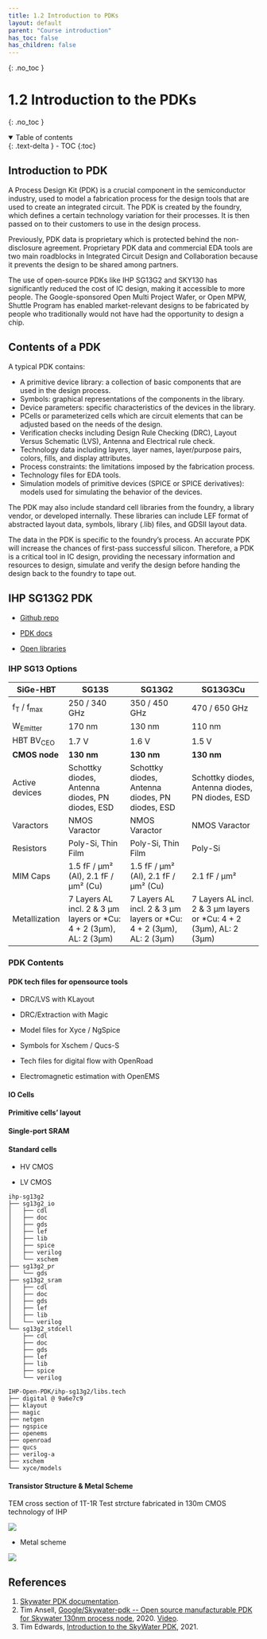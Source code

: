 ```yaml
---
title: 1.2 Introduction to PDKs
layout: default
parent: "Course introduction"
has_toc: false
has_children: false
---
```

{: .no_toc }
# 1.2 Introduction to the PDKs

{: .no_toc }

<details open markdown="block">
  <summary>
    Table of contents
  </summary>
  {: .text-delta }
- TOC
{:toc}
</details>

## Introduction to PDK

A Process Design Kit (PDK) is a crucial component in the semiconductor industry, used to model a fabrication process for the design tools that are used to create an integrated circuit. The PDK is created by the foundry, which defines a certain technology variation for their processes. It is then passed on to their customers to use in the design process. 

Previously, PDK data is proprietary which is protected behind the non-disclosure agreement. Proprietary PDK data and commercial EDA tools are two main roadblocks in Integrated Circuit Design and Collaboration because it prevents the design to be shared among partners.

The use of open-source PDKs like IHP SG13G2 and SKY130 has significantly reduced the cost of IC design, making it accessible to more people. The Google-sponsored Open Multi Project Wafer, or Open MPW, Shuttle Program has enabled market-relevant designs to be fabricated by people who traditionally would not have had the opportunity to design a chip.

## Contents of a PDK

A typical PDK contains:
- A primitive device library: a collection of basic components that are used in the design process.
- Symbols: graphical representations of the components in the library.
- Device parameters: specific characteristics of the devices in the library.
- PCells or parameterized cells which are circuit elements that can be adjusted based on the needs of the design.
- Verification checks including Design Rule Checking (DRC), Layout Versus Schematic (LVS), Antenna and Electrical rule check.
- Technology data including layers, layer names, layer/purpose pairs, colors, fills, and display attributes.
- Process constraints: the limitations imposed by the fabrication process.
- Technology files for EDA tools.
- Simulation models of primitive devices (SPICE or SPICE derivatives): models used for simulating the behavior of the devices.

The PDK may also include standard cell libraries from the foundry, a library vendor, or developed internally. These libraries can include LEF format of abstracted layout data, symbols, library (.lib) files, and GDSII layout data.

The data in the PDK is specific to the foundry’s process. An accurate PDK will increase the chances of first-pass successful silicon. Therefore, a PDK is a critical tool in IC design, providing the necessary information and resources to design, simulate and verify the design before handing the design back to the foundry to tape out.

## IHP SG13G2 PDK

- [Github repo](https://github.com/IHP-GmbH/IHP-Open-PDK/)

- [PDK docs](https://ihp-open-pdk-docs.readthedocs.io/en/latest/index.html)

- [Open libraries](https://github.com/IHP-GmbH/IHP-Open-DesignLib)

### IHP SG13 Options

| **SiGe-HBT**           | SG13S              | SG13G2             | SG13G3Cu           |
|------------------------|--------------------|--------------------|--------------------|
| f<sub>T</sub> / f<sub>max</sub> | 250 / 340 GHz     | 350 / 450 GHz     | 470 / 650 GHz     |
| W<sub>Emitter</sub>    | 170 nm             | 130 nm             | 110 nm             |
| HBT BV<sub>CEO</sub>   | 1.7 V              | 1.6 V              | 1.5 V              |
| **CMOS node**          | **130 nm**         | **130 nm**         | **130 nm**         |
| Active devices         | Schottky diodes, Antenna diodes, PN diodes, ESD | Schottky diodes, Antenna diodes, PN diodes, ESD | Schottky diodes, Antenna diodes, PN diodes, ESD |
| Varactors              | NMOS Varactor      | NMOS Varactor      | NMOS Varactor      |
| Resistors              | Poly-Si, Thin Film | Poly-Si, Thin Film | Poly-Si            |
| MIM Caps               | 1.5 fF / µm² (Al), 2.1 fF / µm² (Cu) | 1.5 fF / µm² (Al), 2.1 fF / µm² (Cu) | 2.1 fF / µm²       |
| Metallization          | 7 Layers AL incl. 2 & 3 µm layers or *Cu: 4 + 2 (3µm), AL: 2 (3µm) | 7 Layers AL incl. 2 & 3 µm layers or *Cu: 4 + 2 (3µm), AL: 2 (3µm) | 7 Layers AL incl. 2 & 3 µm layers or *Cu: 4 + 2 (3µm), AL: 2 (3µm) | *Cu BEOL from X FAB

### PDK Contents

#### PDK tech files for opensource tools

- DRC/LVS with KLayout

- DRC/Extraction with Magic

- Model files for Xyce / NgSpice

- Symbols for Xschem / Qucs-S

- Tech files for digital flow with OpenRoad

- Electromagnetic estimation with OpenEMS

#### IO Cells

#### Primitive cells’ layout

#### Single-port SRAM

#### Standard cells

- HV CMOS

- LV CMOS

```
ihp-sg13g2
├── sg13g2_io
│   ├── cdl
│   ├── doc
│   ├── gds
│   ├── lef
│   ├── lib
│   ├── spice
│   ├── verilog
│   └── xschem
├── sg13g2_pr
│   └── gds
├── sg13g2_sram
│   ├── cdl
│   ├── doc
│   ├── gds
│   ├── lef
│   ├── lib
│   └── verilog
└── sg13g2_stdcell
    ├── cdl
    ├── doc
    ├── gds
    ├── lef
    ├── lib
    ├── spice
    └── verilog
```

```
IHP-Open-PDK/ihp-sg13g2/libs.tech
├── digital @ 9a6e7c9
├── klayout
├── magic
├── netgen
├── ngspice
├── openems
├── openroad
├── qucs
├── verilog-a
├── xschem
└── xyce/models
```

#### Transistor Structure & Metal Scheme

TEM cross section of 1T-1R Test strcture fabricated in 130m CMOS technology of IHP

![](images/3.2-test_structure.png)

- Metal scheme

![](images/3.3-metal_scheme.png)

## References

1. [Skywater PDK documentation](https://skywater-pdk.readthedocs.io/en/main/).
2. Tim Ansell, [Google/Skywater-pdk -- Open source manufacturable PDK for Skywater 130nm process node](https://j.mp/rv20-sky130), 2020. [Video](https://youtu.be/N9ovAYC5_QY).
3. Tim Edwards, [Introduction to the SkyWater PDK](https://isn.ucsd.edu/courses/beng207/lectures/Tim_Edwards_2021_slides.pdf), 2021.